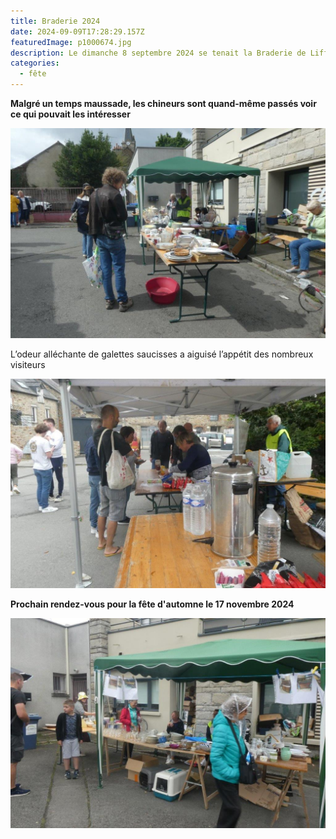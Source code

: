 ```yaml
---
title: Braderie 2024
date: 2024-09-09T17:28:29.157Z
featuredImage: p1000674.jpg
description: Le dimanche 8 septembre 2024 se tenait la Braderie de Liffré.
categories:
  - fête
---
```

**Malgré un temps maussade, les chineurs sont quand-même passés voir ce qui pouvait les intéresser**

![](p1000786.jpg)

L’odeur alléchante de galettes saucisses a aiguisé l’appétit des nombreux visiteurs

![](p1000787.jpg)

**Prochain rendez-vous pour la fête d'automne le 17 novembre 2024**

![](p1000788.jpg)